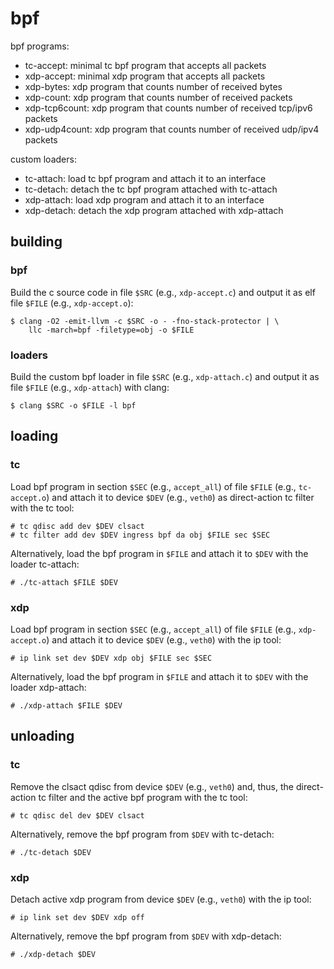 # bpf

bpf programs:
* tc-accept: minimal tc bpf program that accepts all packets
* xdp-accept: minimal xdp program that accepts all packets
* xdp-bytes: xdp program that counts number of received bytes
* xdp-count: xdp program that counts number of received packets
* xdp-tcp6count: xdp program that counts number of received tcp/ipv6 packets
* xdp-udp4count: xdp program that counts number of received udp/ipv4 packets

custom loaders:
* tc-attach: load tc bpf program and attach it to an interface
* tc-detach: detach the tc bpf program attached with tc-attach
* xdp-attach: load xdp program and attach it to an interface
* xdp-detach: detach the xdp program attached with xdp-attach

## building

### bpf

Build the c source code in file `$SRC` (e.g., `xdp-accept.c`) and output it as
elf file `$FILE` (e.g., `xdp-accept.o`):

```console
$ clang -O2 -emit-llvm -c $SRC -o - -fno-stack-protector | \
	llc -march=bpf -filetype=obj -o $FILE
```

### loaders

Build the custom bpf loader in file `$SRC` (e.g., `xdp-attach.c`) and output it
as file `$FILE` (e.g., `xdp-attach`) with clang:

```console
$ clang $SRC -o $FILE -l bpf
```

## loading

### tc

Load bpf program in section `$SEC` (e.g., `accept_all`) of file `$FILE` (e.g.,
`tc-accept.o`) and attach it to device `$DEV` (e.g., `veth0`) as direct-action
tc filter with the tc tool:

```console
# tc qdisc add dev $DEV clsact
# tc filter add dev $DEV ingress bpf da obj $FILE sec $SEC
```

Alternatively, load the bpf program in `$FILE` and attach it to `$DEV` with the
loader tc-attach:

```console
# ./tc-attach $FILE $DEV
```

### xdp

Load bpf program in section `$SEC` (e.g., `accept_all`) of file `$FILE` (e.g.,
`xdp-accept.o`) and attach it to device `$DEV` (e.g., `veth0`) with the ip
tool:

```console
# ip link set dev $DEV xdp obj $FILE sec $SEC
```

Alternatively, load the bpf program in `$FILE` and attach it to `$DEV` with the
loader xdp-attach:

```console
# ./xdp-attach $FILE $DEV
```

## unloading

### tc

Remove the clsact qdisc from device `$DEV` (e.g., `veth0`) and, thus, the
direct-action tc filter and the active bpf program with the tc tool:

```console
# tc qdisc del dev $DEV clsact
```

Alternatively, remove the bpf program from `$DEV` with tc-detach:

```console
# ./tc-detach $DEV
```

### xdp

Detach active xdp program from device `$DEV` (e.g., `veth0`) with the ip tool:

```console
# ip link set dev $DEV xdp off
```

Alternatively, remove the bpf program from `$DEV` with xdp-detach:

```console
# ./xdp-detach $DEV
```
